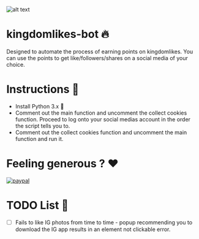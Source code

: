 ![alt text](https://kingdomlikes.com/images/KINGLIKE2sinpunto.png)

# kingdomlikes-bot :fire:
Designed to automate the process of earning points on kingdomlikes. You can use the points to get like/followers/shares on a social media of your choice.

# Instructions :book:
- Install Python 3.x :snake:
- Comment out the main function and uncomment the collect cookies function. 
  Proceed to log onto your social medias account in the order the script tells you to.
- Comment out the collect cookies function and uncomment the main function and run it.

# Feeling generous ? :heart:
[![paypal](https://www.paypalobjects.com/en_US/i/btn/btn_donate_LG.gif)](https://www.paypal.com/cgi-bin/webscr?cmd=_s-xclick&hosted_button_id=XNWPMMDXSAMEY&source=url)

# TODO List :pencil:
- [ ] Fails to like IG photos from time to time - popup recommending you to download the IG app results in an element not clickable error.
